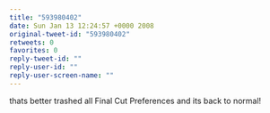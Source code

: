 ```yaml
---
title: "593980402"
date: Sun Jan 13 12:24:57 +0000 2008
original-tweet-id: "593980402"
retweets: 0
favorites: 0
reply-tweet-id: ""
reply-user-id: ""
reply-user-screen-name: ""
---
```

thats better trashed all Final Cut Preferences and its back to normal!

